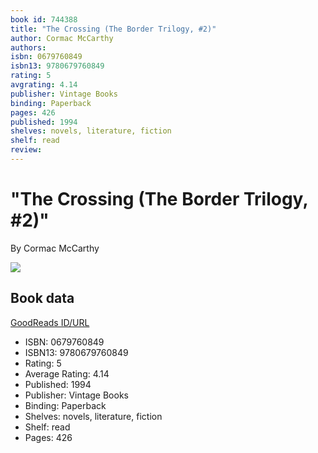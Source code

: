 ```yaml
---
book id: 744388
title: "The Crossing (The Border Trilogy, #2)"
author: Cormac McCarthy
authors: 
isbn: 0679760849
isbn13: 9780679760849
rating: 5
avgrating: 4.14
publisher: Vintage Books
binding: Paperback
pages: 426
published: 1994
shelves: novels, literature, fiction
shelf: read
review: 
---
```


# "The Crossing (The Border Trilogy, #2)"

By Cormac McCarthy

![](https://i.gr-assets.com/images/S/compressed.photo.goodreads.com/books/1417247265l/744388.jpg)

## Book data

[GoodReads ID/URL](https://www.goodreads.com/book/show/744388)

- ISBN: 0679760849
- ISBN13: 9780679760849
- Rating: 5
- Average Rating: 4.14
- Published: 1994
- Publisher: Vintage Books
- Binding: Paperback
- Shelves: novels, literature, fiction
- Shelf: read
- Pages: 426

